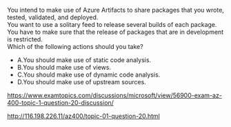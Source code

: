 You intend to make use of Azure Artifacts to share packages that you wrote, tested, validated, and deployed.<br/>You want to use a solitary feed to release several builds of each package. You have to make sure that the release of packages that are in development is restricted.<br/>Which of the following actions should you take?<br/><ul><li class="multi-choice-item"><span class="multi-choice-letter" data-choice-letter="A">A.</span>You should make use of static code analysis.</li><li class="multi-choice-item"><span class="multi-choice-letter" data-choice-letter="B">B.</span>You should make use of views.</li><li class="multi-choice-item"><span class="multi-choice-letter" data-choice-letter="C">C.</span>You should make use of dynamic code analysis.</li><li class="multi-choice-item correct-hidden"><span class="multi-choice-letter" data-choice-letter="D">D.</span>You should make use of upstream sources.</li></ul><p><a href="https://www.examtopics.com/discussions/microsoft/view/56900-exam-az-400-topic-1-question-20-discussion/">https://www.examtopics.com/discussions/microsoft/view/56900-exam-az-400-topic-1-question-20-discussion/</a></p><p><a href="http://116.198.226.11/az400/topic-01-question-20.html">http://116.198.226.11/az400/topic-01-question-20.html</a></p><script src="https://giscus.app/client.js"                    data-repo="azsamples/az204"                    data-repo-id="R_kgDOMRXzDQ"                    data-category="General"                    data-category-id="DIC_kwDOMRXzDc4Cgi27"                    data-mapping="pathname"                    data-strict="1"                    data-reactions-enabled="0"                    data-emit-metadata="0"                    data-input-position="bottom"                    data-theme="preferred_color_scheme"                    data-lang="en"                    crossorigin="anonymous"                    async>                    </script>